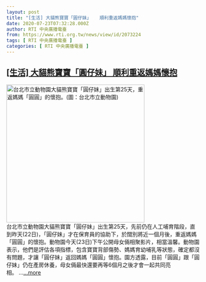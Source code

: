 ```yaml
---
layout: post
title: "[生活] 大貓熊寶寶「圓仔妹」   順利重返媽媽懷抱"
date: 2020-07-23T07:32:28.000Z
author: RTI 中央廣播電臺
from: https://www.rti.org.tw/news/view/id/2073224
tags: [ RTI 中央廣播電臺 ]
categories: [ RTI 中央廣播電臺 ]
---
```

<!--1595489548000-->
[[生活] 大貓熊寶寶「圓仔妹」   順利重返媽媽懷抱](https://www.rti.org.tw/news/view/id/2073224)
------

<div>
<img src="https://static.rti.org.tw/assets/thumbnails/2020/07/23/368e95471bd392b97072f745802e36c9.png" width="360" alt="台北市立動物園大貓熊寶寶「圓仔妹」出生第25天，重返媽媽「圓圓」的懷抱。(圖：台北市立動物園)" title="台北市立動物園大貓熊寶寶「圓仔妹」出生第25天，重返媽媽「圓圓」的懷抱。(圖：台北市立動物園)"><br>台北市立動物園大貓熊寶寶「圓仔妹」出生第25天，先前仍在人工哺育階段，直到昨天(22日)，「圓仔妹」才在保育員的協助下，於闊別將近一個月後，重返媽媽「圓圓」的懷抱。動物園今天(23日)下午公開母女倆相聚影片，相當溫馨。動物園表示，他們是評估各項指標，包含寶寶背部傷勢、媽媽育幼哺乳等狀態，確定都沒有問題，才讓「圓仔妹」返回媽媽「圓圓」懷抱。園方透露，目前「圓圓」跟「圓仔妹」仍在產房休養，母女倆最快還要再等6個月之後才會一起共同亮相。&nbsp;...<a target="_blank" href="https://www.rti.org.tw/news/view/id/2073224">...more</a>
</div>
